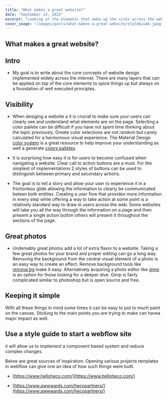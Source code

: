 ```yaml
---
title: "What makes a great website?"
date: "September 13, 2022"
excerpt: "Looking at the elements that make up the sites across the web we can establish some direct corelations many if not all have in common."
cover_image: "/images/posts/what-makes-a-great-website/styleGuide.jpeg"
---
```


## What makes a great website?

## Intro

- My goal is to write about the core concepts of website design implemented widely across the internet. There are many layers that can be applied on top of the core elements to spice things up but always on a foundation of well executed principles.

## Visibility

- When desiging a website a it is crucial to make sure your users can clearly see and understand what elements are on the page. Selecting a color pallete can be difficult if you have not spent time thinking about the topic previously. Greate color selections are not random but carely calculated for a harmonious visual experience. The Material Design [color system](https://material.io/design/color/the-color-system.html#color-usage-and-palettes) is a great resource to help improve your understanding as well a generate [colors palletes](https://material.io/design/color/the-color-system.html#tools-for-picking-colors)

- It is surprising how easy it is for users to become confused when navigating a website. Clear call to action buttons are a must. For the simplest of implementations 2 styles of buttons can be used to distinguish between primary and secondary actions.
- The goal is to tell a story and allow your user to experience it in a frictionless glide allowing the information to clearly be communicated beteen both entities. Creating a user flow that provides more information in every step while offering a way to take action at some point is a relatively standard way to draw in users across the web. Some websites will take you all the way through the information on a page and then present a single action button others will present it throughout the sections of the page.

## Great photos

- Undeniably great photos add a lot of extra flavor to a website. Taking a few great photos for your brand and proper editing can go a long way. Removing the background from the central visual element of a photo is an easy way to create an effect. Remove background tools like [remove.bg](https://www.remove.bg/) make it easy. Alternatively acquiring a photo editor like [gimp](https://www.gimp.org/) is an option for those looking for a deeper dive. Gimp is fairly complicated similar to photoshop but is open source and free.

## Keeping it simple

WIth all these things in mind some times it can be easy to put to much paint on the canvas. Sticking to the main points you are trying to make can havea major impact as well.

## Use a style guide to start a webflow site

it will allow us to implement a component based system and reduce complex changes.

Below are great sources of inspiration. Opening various projects templates in webflow can give one an idea of how such things were built.

- [https://www.helloheco.com/](https://www.helloheco.com/)

- [https://www.awwwards.com/hecopartners/](https://www.awwwards.com/hecopartners/)

